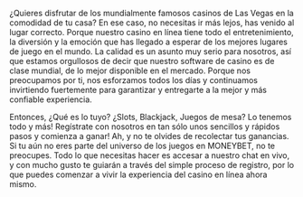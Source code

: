 ¿Quieres disfrutar de los mundialmente famosos casinos de Las Vegas en la comodidad de tu casa? En ese caso, no necesitas ir más lejos, has venido al lugar correcto. Porque nuestro casino en línea tiene todo el entretenimiento, la diversión y la emoción que has llegado a esperar de los mejores lugares de juego en el mundo. La calidad es un asunto muy serio para nosotros, así que estamos orgullosos de decir que nuestro software de casino es de clase mundial, de lo mejor disponible en el mercado. Porque nos preocupamos por ti, nos esforzamos todos los días y continuamos invirtiendo fuertemente para garantizar y entregarte a la mejor y más confiable experiencia.

Entonces, ¿Qué es lo tuyo? ¿Slots, Blackjack, Juegos de mesa? Lo tenemos todo y más! Regístrate con nosotros en tan sólo unos sencillos y rápidos pasos y comienza a ganar! Ah, y no te olvides de recolectar tus ganancias. Si tu aún no eres parte del universo de los juegos en MONEYBET, no te preocupes. Todo lo que necesitas hacer es accesar a nuestro chat en vivo, y con mucho gusto te guiarán a través del simple proceso de registro, por lo que puedes comenzar a vivir la experiencia del casino en línea ahora mismo.
